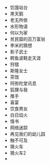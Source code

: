 - 饥饿站台
- 黑天鹅
- 老无所依
- 水形物语
- 何以为家
- 贫民窟的百万富翁
- 李米的猜想
- 影子武士
- 鳄鱼波鞋走天涯
- 狩猎
- 斯隆女士
- 茶馆
- 阿弥陀堂讯息
- 狐狸与我
- 推手
- 喜宴
- 饮食男女
- 白日焰火
- 情书
- 网络迷踪
- 再见我们的幼儿园
- 触不可及
- 猜火车
- 猜火车2
- 